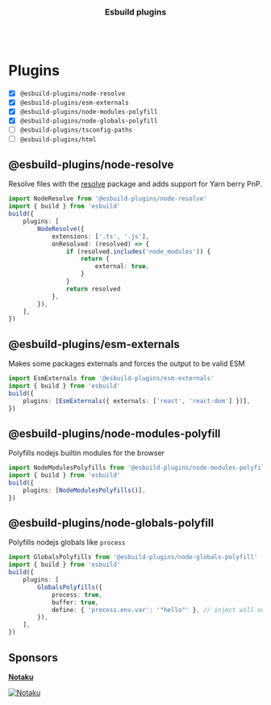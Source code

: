 <div align='center'>
    <br/>
    <br/>
    <!-- <img src='' width='320px'> -->
    <br/>
    <h3>Esbuild plugins</h3>
    <br/>
    <br/>
</div>

# Plugins

-   [x] `@esbuild-plugins/node-resolve`
-   [x] `@esbuild-plugins/esm-externals`
-   [x] `@esbuild-plugins/node-modules-polyfill`
-   [x] `@esbuild-plugins/node-globals-polyfill`
-   [ ] `@esbuild-plugins/tsconfig-paths`
-   [ ] `@esbuild-plugins/html`

## @esbuild-plugins/node-resolve

Resolve files with the [resolve](https://www.npmjs.com/package/resolve) package and adds support for Yarn berry PnP.

```ts
import NodeResolve from '@esbuild-plugins/node-resolve'
import { build } from 'esbuild'
build({
    plugins: [
        NodeResolve({
            extensions: ['.ts', '.js'],
            onResolved: (resolved) => {
                if (resolved.includes('node_modules')) {
                    return {
                        external: true,
                    }
                }
                return resolved
            },
        }),
    ],
})
```

## @esbuild-plugins/esm-externals

Makes some packages externals and forces the output to be valid ESM

```ts
import EsmExternals from '@esbuild-plugins/esm-externals'
import { build } from 'esbuild'
build({
    plugins: [EsmExternals({ externals: ['react', 'react-dom'] })],
})
```

## @esbuild-plugins/node-modules-polyfill

Polyfills nodejs builtin modules for the browser

```ts
import NodeModulesPolyfills from '@esbuild-plugins/node-modules-polyfill'
import { build } from 'esbuild'
build({
    plugins: [NodeModulesPolyfills()],
})
```

## @esbuild-plugins/node-globals-polyfill

Polyfills nodejs globals like `process`

```ts
import GlobalsPolyfills from '@esbuild-plugins/node-globals-polyfill'
import { build } from 'esbuild'
build({
    plugins: [
        GlobalsPolyfills({
            process: true,
            buffer: true,
            define: { 'process.env.var': '"hello"' }, // inject will override define, to keep env vars you must also pass define here https://github.com/evanw/esbuild/issues/660
        }),
    ],
})
```

## Sponsors

[**Notaku**](https://notaku.website)


[![Notaku](https://preview.notaku.website/github_banner.jpg)](https://notaku.website)
